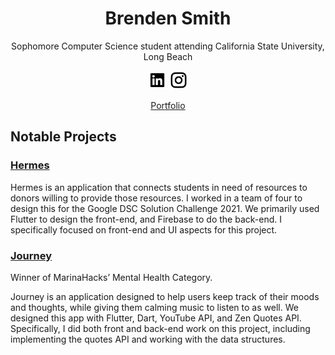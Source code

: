 # <div align="center">Brenden Smith</div>
<p align='center'>Sophomore Computer Science student attending California State University, Long Beach</p>

<p align='center'>
  <a href="https://www.linkedin.com/in/brenden-s-smith/"><img height="30" src="https://github.com/Brenden-Smith/Brenden-Smith/blob/master/icons/Logos/linkedin-box-fill.svg"></a>
  <a href="https://instagram.com/brenden.s.smith"><img height="30" src="https://github.com/Brenden-Smith/Brenden-Smith/blob/master/icons/Logos/instagram-line.svg"></a>
</p>
<p align='center'>
  <a href="https://brenden-smith.com">Portfolio</a>
</p>

## Notable Projects
### [Hermes](https://github.com/danieljo09/Hermes)
Hermes is an application that connects students in need of resources to donors willing to provide those resources. I worked in a team of four to design this for the Google DSC Solution Challenge 2021. We primarily used Flutter to design the front-end, and Firebase to do the back-end. I specifically focused on front-end and UI aspects for this project.

### [Journey](https://github.com/Brenden-Smith/Journey)
Winner of MarinaHacks’ Mental Health Category.

Journey is an application designed to help users keep track of their moods and thoughts, while giving them calming music to listen to as well. We designed this app with Flutter, Dart, YouTube API, and Zen Quotes API. Specifically, I did both front and back-end work on this project, including implementing the quotes API and working with the data structures.
